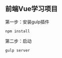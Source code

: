 前端Vue学习项目
--------------------------------------------------------------
第一步：安装gulp插件
````````````
npm install
````````````
第二步：启动
````````````
gulp server
````````````
